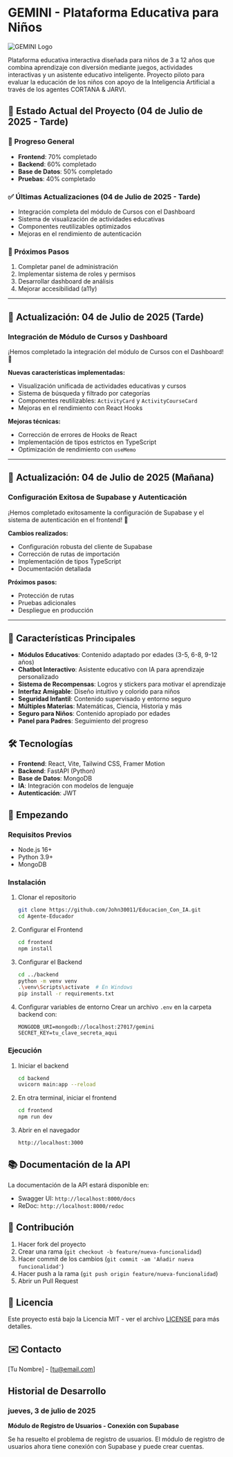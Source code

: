 # GEMINI - Plataforma Educativa para Niños

![GEMINI Logo](assets/images/logo.svg)

Plataforma educativa interactiva diseñada para niños de 3 a 12 años que combina aprendizaje con diversión mediante juegos, actividades interactivas y un asistente educativo inteligente. Proyecto piloto para evaluar la educación de los niños con apoyo de la Inteligencia Artificial a través de los agentes CORTANA & JARVI.

## 📌 Estado Actual del Proyecto (04 de Julio de 2025 - Tarde)

### 🚀 Progreso General
- **Frontend**: 70% completado
- **Backend**: 60% completado
- **Base de Datos**: 50% completado
- **Pruebas**: 40% completado

### ✅ Últimas Actualizaciones (04 de Julio de 2025 - Tarde)
- Integración completa del módulo de Cursos con el Dashboard
- Sistema de visualización de actividades educativas
- Componentes reutilizables optimizados
- Mejoras en el rendimiento de autenticación

### 📅 Próximos Pasos
1. Completar panel de administración
2. Implementar sistema de roles y permisos
3. Desarrollar dashboard de análisis
4. Mejorar accesibilidad (a11y)

---

## 📌 Actualización: 04 de Julio de 2025 (Tarde)

### Integración de Módulo de Cursos y Dashboard

¡Hemos completado la integración del módulo de Cursos con el Dashboard! 🎉

**Nuevas características implementadas:**
- Visualización unificada de actividades educativas y cursos
- Sistema de búsqueda y filtrado por categorías
- Componentes reutilizables: `ActivityCard` y `ActivityCourseCard`
- Mejoras en el rendimiento con React Hooks

**Mejoras técnicas:**
- Corrección de errores de Hooks de React
- Implementación de tipos estrictos en TypeScript
- Optimización de rendimiento con `useMemo`

---

## 📌 Actualización: 04 de Julio de 2025 (Mañana)

### Configuración Exitosa de Supabase y Autenticación

¡Hemos completado exitosamente la configuración de Supabase y el sistema de autenticación en el frontend! 🎉

**Cambios realizados:**
- Configuración robusta del cliente de Supabase
- Corrección de rutas de importación
- Implementación de tipos TypeScript
- Documentación detallada

**Próximos pasos:**
- Protección de rutas
- Pruebas adicionales
- Despliegue en producción

---

## 🚀 Características Principales

- **Módulos Educativos**: Contenido adaptado por edades (3-5, 6-8, 9-12 años)
- **Chatbot Interactivo**: Asistente educativo con IA para aprendizaje personalizado
- **Sistema de Recompensas**: Logros y stickers para motivar el aprendizaje
- **Interfaz Amigable**: Diseño intuitivo y colorido para niños
- **Seguridad Infantil**: Contenido supervisado y entorno seguro
- **Múltiples Materias**: Matemáticas, Ciencia, Historia y más
- **Seguro para Niños**: Contenido apropiado por edades
- **Panel para Padres**: Seguimiento del progreso

## 🛠️ Tecnologías

- **Frontend**: React, Vite, Tailwind CSS, Framer Motion
- **Backend**: FastAPI (Python)
- **Base de Datos**: MongoDB
- **IA**: Integración con modelos de lenguaje
- **Autenticación**: JWT

## 🚀 Empezando

### Requisitos Previos

- Node.js 16+
- Python 3.9+
- MongoDB

### Instalación

1. Clonar el repositorio
   ```bash
   git clone https://github.com/John30011/Educacion_Con_IA.git
   cd Agente-Educador
   ```

2. Configurar el Frontend
   ```bash
   cd frontend
   npm install
   ```

3. Configurar el Backend
   ```bash
   cd ../backend
   python -m venv venv
   .\venv\Scripts\activate  # En Windows
   pip install -r requirements.txt
   ```

4. Configurar variables de entorno
   Crear un archivo `.env` en la carpeta backend con:
   ```
   MONGODB_URI=mongodb://localhost:27017/gemini
   SECRET_KEY=tu_clave_secreta_aqui
   ```

### Ejecución

1. Iniciar el backend
   ```bash
   cd backend
   uvicorn main:app --reload
   ```

2. En otra terminal, iniciar el frontend
   ```bash
   cd frontend
   npm run dev
   ```

3. Abrir en el navegador
   ```
   http://localhost:3000
   ```

## 📚 Documentación de la API

La documentación de la API estará disponible en:
- Swagger UI: `http://localhost:8000/docs`
- ReDoc: `http://localhost:8000/redoc`

## 🤝 Contribución

1. Hacer fork del proyecto
2. Crear una rama (`git checkout -b feature/nueva-funcionalidad`)
3. Hacer commit de los cambios (`git commit -am 'Añadir nueva funcionalidad'`)
4. Hacer push a la rama (`git push origin feature/nueva-funcionalidad`)
5. Abrir un Pull Request

## 📄 Licencia

Este proyecto está bajo la Licencia MIT - ver el archivo [LICENSE](LICENSE) para más detalles.

## ✉️ Contacto

[Tu Nombre] - [tu@email.com]


## Historial de Desarrollo

### jueves, 3 de julio de 2025

**Módulo de Registro de Usuarios - Conexión con Supabase**

Se ha resuelto el problema de registro de usuarios. El módulo de registro de usuarios ahora tiene conexión con Supabase y puede crear cuentas.